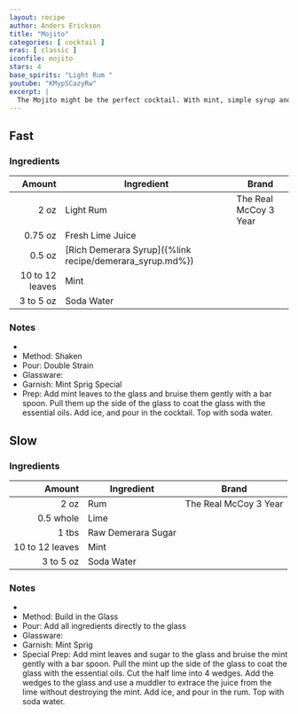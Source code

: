 ```yaml
---
layout: recipe
author: Anders Erickson
title: "Mojito"
categories: [ cocktail ]
eras: [ classic ]
iconfile: mojito
stars: 4
base_spirits: "Light Rum "
youtube: "KMypSCazyRw"
excerpt: |
  The Mojito might be the perfect cocktail. With mint, simple syrup and white rum, the classic Mojito is easy to make and always refreshing.
---
```


<div class="subrecipe" markdown="1">

## Fast

### Ingredients

|          Amount | Ingredient                                               | Brand                 |
| --------------: | -------------------------------------------------------- | --------------------- |
|            2 oz | Light Rum                                                | The Real McCoy 3 Year |
|         0.75 oz | Fresh Lime Juice                                         |
|          0.5 oz | [Rich Demerara Syrup]({%link recipe/demerara_syrup.md%}) |
| 10 to 12 leaves | Mint                                                     |
|       3 to 5 oz | Soda Water                                               |

### Notes

-
- Method: Shaken
- Pour: Double Strain
- Glassware:
- Garnish: Mint Sprig Special
- Prep: Add mint leaves to the glass and bruise them gently with a bar spoon. Pull them up the side of the glass to coat the glass with the essential oils. Add ice, and pour in the cocktail. Top with soda water.

</div>
<div class="subrecipe" markdown="1">

## Slow

### Ingredients

|          Amount | Ingredient         | Brand                 |
| --------------: | ------------------ | --------------------- |
|            2 oz | Rum                | The Real McCoy 3 Year |
|       0.5 whole | Lime               |
|           1 tbs | Raw Demerara Sugar |
| 10 to 12 leaves | Mint               |
|       3 to 5 oz | Soda Water         |

### Notes

-
- Method: Build in the Glass
- Pour: Add all ingredients directly to the glass
- Glassware:
- Garnish: Mint Sprig
- Special Prep: Add mint leaves and sugar to the glass and bruise the mint gently with a bar spoon. Pull the mint up the side of the glass to coat the glass with the essential oils. Cut the half lime into 4 wedges. Add the wedges to the glass and use a muddler to extrace the juice from the lime without destroying the mint. Add ice, and pour in the rum. Top with soda water.

</div>
